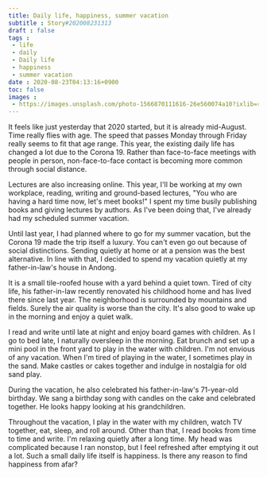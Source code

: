 ```yaml
---
title: Daily life, happiness, summer vacation
subtitle : Story#202008231313
draft : false
tags :
 - life
 - daily
 - Daily life
 - happiness
 - summer vacation
date : 2020-08-23T04:13:16+0900
toc: false
images : 
 - https://images.unsplash.com/photo-1566870111616-26e560074a10?ixlib=rb-1.2.1&q=80&fm=jpg&crop=entropy&cs=tinysrgb&w=1080&fit=max&ixid=eyJhcHBfaWQiOjE1NTU0OX0
---
```


It feels like just yesterday that 2020 started, but it is already mid-August. Time really flies with age. The speed that passes Monday through Friday really seems to fit that age range. This year, the existing daily life has changed a lot due to the Corona 19. Rather than face-to-face meetings with people in person, non-face-to-face contact is becoming more common through social distance.  

Lectures are also increasing online. This year, I'll be working at my own workplace, reading, writing and ground-based lectures,  "You who are having a hard time now, let's meet books!" I spent my time busily publishing books and giving lectures by authors. As I've been doing that, I've already had my scheduled summer vacation.  

Until last year, I had planned where to go for my summer vacation, but the Corona 19 made the trip itself a luxury. You can't even go out because of social distinctions. Sending quietly at home or at a pension was the best alternative. In line with that, I decided to spend my vacation quietly at my father-in-law's house in Andong.  

It is a small tile-roofed house with a yard behind a quiet town. Tired of city life, his father-in-law recently renovated his childhood home and has lived there since last year. The neighborhood is surrounded by mountains and fields. Surely the air quality is worse than the city. It's also good to wake up in the morning and enjoy a quiet walk.  

I read and write until late at night and enjoy board games with children. As I go to bed late, I naturally oversleep in the morning. Eat brunch and set up a mini pool in the front yard to play in the water with children. I'm not envious of any vacation. When I'm tired of playing in the water, I sometimes play in the sand. Make castles or cakes together and indulge in nostalgia for old sand play.  

During the vacation, he also celebrated his father-in-law's 71-year-old birthday. We sang a birthday song with candles on the cake and celebrated together. He looks happy looking at his grandchildren.  

Throughout the vacation, I play in the water with my children, watch TV together, eat, sleep, and roll around. Other than that, I read books from time to time and write. I'm relaxing quietly after a long time. My head was complicated because I ran nonstop, but I feel refreshed after emptying it out a lot. Such a small daily life itself is happiness. Is there any reason to find happiness from afar?  



